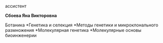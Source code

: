 ассистент



**Сбоева Яна Викторовна**

Ботаника
	*Генетика и селекция
	*Методы генетики и микроклонального размножения
	*Молекулярная генетика
	*Молекулярные основы биоинженерии